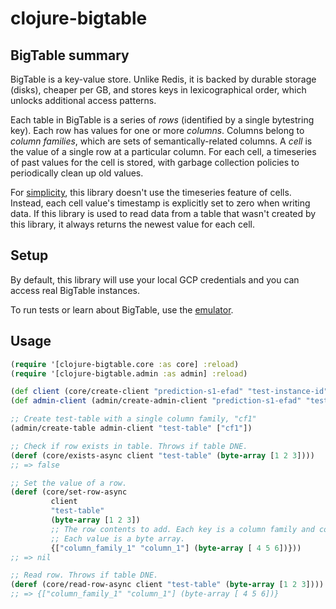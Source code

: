 # clojure-bigtable

## BigTable summary

BigTable is a key-value store. Unlike Redis, it is backed by durable storage (disks), cheaper per GB, and stores keys in lexicographical order, which unlocks additional access patterns.

Each table in BigTable is a series of *rows* (identified by a single bytestring key). Each row has values for one or more *columns*. Columns belong to *column families*, which are sets of semantically-related columns. A *cell* is the value of a single row at a particular column. For each cell, a timeseries of past values for the cell is stored, with garbage collection policies to periodically clean up old values.

For [simplicity](https://github.com/RakutenReady/clojure-bigtable/pull/1#issuecomment-726970948), this library doesn't use the timeseries feature of cells. Instead, each cell value's timestamp is explicitly set to zero when writing data. If this library is used to read data from a table that wasn't created by this library, it always returns the newest value for each cell.

## Setup

By default, this library will use your local GCP credentials and you can access
real BigTable instances.

To run tests or learn about BigTable, use the [emulator](https://cloud.google.com/bigtable/docs/emulator).

## Usage

```clojure
(require '[clojure-bigtable.core :as core] :reload)
(require '[clojure-bigtable.admin :as admin] :reload)

(def client (core/create-client "prediction-s1-efad" "test-instance-id"))
(def admin-client (admin/create-admin-client "prediction-s1-efad" "test-instance-id"))

;; Create test-table with a single column family, "cf1"
(admin/create-table admin-client "test-table" ["cf1"])

;; Check if row exists in table. Throws if table DNE.
(deref (core/exists-async client "test-table" (byte-array [1 2 3])))
;; => false

;; Set the value of a row.
(deref (core/set-row-async
         client
         "test-table"
         (byte-array [1 2 3])
         ;; The row contents to add. Each key is a column family and column.
         ;; Each value is a byte array.
         {["column_family_1" "column_1"] (byte-array [ 4 5 6])}))
;; => nil

;; Read row. Throws if table DNE.
(deref (core/read-row-async client "test-table" (byte-array [1 2 3])))
;; => {["column_family_1" "column_1"] (byte-array [ 4 5 6])}
```
